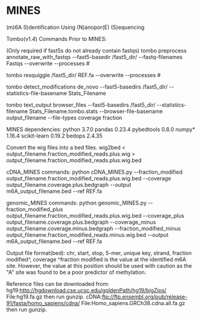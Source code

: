 # MINES
(m)6A (I)dentification Using (N)anopor(E) (S)equencing



Tombo(v1.4) Commands Prior to MINES:

(Only required if fast5s do not already contain fastqs)
tombo preprocess annotate_raw_with_fastqs --fast5-basedir /fast5_dir/ --fastq-filenames Fastqs --overwrite --processes #

tombo resquiggle /fast5_dir/ REF.fa --overwrite --processes #

tombo detect_modifications de_novo --fast5-basedirs /fast5_dir/ --statistics-file-basename Stats_Filename

tombo text_output browser_files --fast5-basedirs /fast5_dir/ --statistics-filename Stats_Filename.tombo.stats --browser-file-basename output_filename --file-types coverage fraction

MINES dependencies:
python                    3.7.0
pandas                    0.23.4
pybedtools                0.8.0
numpy*                     1.16.4
scikit-learn              0.19.2
bedops                     2.4.35

Convert the wig files into a bed files.
wig2bed < output_filename.fraction_modified_reads.plus.wig > output_filename.fraction_modified_reads.plus.wig.bed


cDNA_MINES commands:
python cDNA_MINES.py --fraction_modified output_filename.fraction_modified_reads.plus.wig.bed --coverage output_filename.coverage.plus.bedgraph --output m6A_output_filename.bed --ref REF.fa

genomic_MINES commands:
python genomic_MINES.py --fraction_modified_plus output_filename.fraction_modified_reads.plus.wig.bed --coverage_plus output_filename.coverage.plus.bedgraph --coverage_minus output_filename.coverage.minus.bedgraph --fraction_modified_minus output_filename.fraction_modified_reads.minus.wig.bed --output m6A_output_filename.bed --ref REF.fa




Output file format(bed):
chr, start, stop, 5-mer, unique key, strand, fraction modified^, coverage
^fraction modified is the value at the identified m6A site. However, the value at this position should be used with caution as the "A" site was found to be a poor predictor of methylation.











Reference files can be downloaded from:
hg19:http://hgdownload.cse.ucsc.edu/goldenPath/hg19/bigZips/ File:hg19.fa.gz then run gunzip.
cDNA:ftp://ftp.ensembl.org/pub/release-91/fasta/homo_sapiens/cdna/  File:Homo_sapiens.GRCh38.cdna.all.fa.gz then run gunzip.
